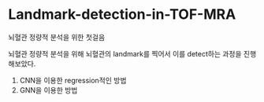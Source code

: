 # Landmark-detection-in-TOF-MRA
뇌혈관 정량적 분석을 위한 첫걸음

뇌혈관 정량적 분석을 위해 뇌혈관의 landmark를 찍어서 이를 detect하는 과정을 진행해보았다.
1. CNN을 이용한 regression적인 방법
2. GNN을 이용한 방법
